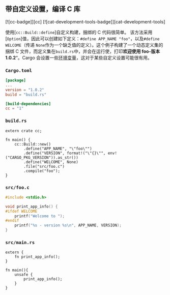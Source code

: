 ## 带自定义设置，编译 C 库

[![cc-badge]][cc] [![cat-development-tools-badge]][cat-development-tools]

使用[`cc::Build::define`]自定义构建，捆绑的 C 代码很简单。 该方法采用[`Option`]值，因此可以创建如下定义：`#define APP_NAME "foo"`，以及`#define WELCOME`（传递 `None`作为一个缺乏值的定义）。这个例子构建了一个动态定义集的捆绑 C 文件，而定义集在`build.rs`中，并会在运行使，打印**欢迎使用 foo-版本 1.0.2**“。Cargo 会设置一些[环境变量][cargo-env]，这对于某些自定义设置可能很有用。

### `Cargo.toml`

```toml
[package]
...
version = "1.0.2"
build = "build.rs"

[build-dependencies]
cc = "1"
```

### `build.rs`

```rust,no_run
extern crate cc;

fn main() {
    cc::Build::new()
        .define("APP_NAME", "\"foo\"")
        .define("VERSION", format!("\"{}\"", env!("CARGO_PKG_VERSION")).as_str())
        .define("WELCOME", None)
        .file("src/foo.c")
        .compile("foo");
}
```

### `src/foo.c`

```c
#include <stdio.h>

void print_app_info() {
#ifdef WELCOME
    printf("Welcome to ");
#endif
    printf("%s - version %s\n", APP_NAME, VERSION);
}
```

### `src/main.rs`

```rust,ignore
extern {
    fn print_app_info();
}

fn main(){
    unsafe {
        print_app_info();
    }
}
```

[cargo-env]: https://doc.rust-lang.org/cargo/reference/environment-variables.html
